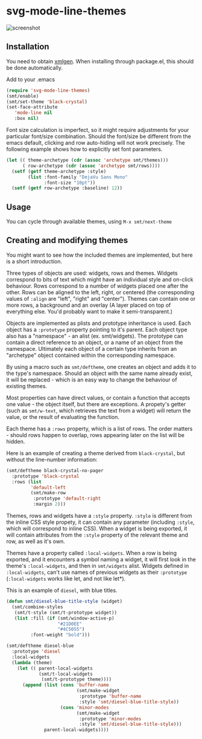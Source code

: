 # svg-mode-line-themes
![screenshot](https://github.com/sabof/svg-mode-line-themes/raw/master/screenshot.png)

## Installation

You need to obtain [xmlgen](https://github.com/philjackson/xmlgen). When
installing through package.el, this should be done automatically.

Add to your .emacs

```lisp
(require 'svg-mode-line-themes)
(smt/enable)
(smt/set-theme 'black-crystal)
(set-face-attribute
   'mode-line nil
   :box nil)
```
Font size calculation is imperfect, so it might require adjustments for your
particular font/size combination. Should the font/size be different from the
emacs default, clicking and row auto-hiding will not work precisely. The
following example shows how to explicitly set font parameters.

```lisp
(let (( theme-archetype (cdr (assoc 'archetype smt/themes)))
      ( row-archetype (cdr (assoc 'archetype smt/rows))))
  (setf (getf theme-archetype :style)
        (list :font-family "DejaVu Sans Mono"
              :font-size "10pt"))
  (setf (getf row-archetype :baseline) 12))
```

## Usage

You can cycle through available themes, using `M-x smt/next-theme`

## Creating and modifying themes

You might want to see how the included themes are implemented, but here is a
short introduction.

Three types of objects are used: widgets, rows and themes. Widgets correspond to
bits of text which might have an individual style and on-click behaviour. Rows
correspond to a number of widgets placed one after the other. Rows can be
aligned to the left, right, or centered (the corresponding values of `:align`
are "left", "right" and "center"). Themes can contain one or more rows, a
background and an overlay (A layer placed on top of everything else. You'd
probably want to make it semi-transparent.)

Objects are implemented as plists and prototype inheritance is used. Each object
has a `:prototype` property pointing to it's parent. Each object type also has a
"namespace" - an alist (ex. smt/widgets). The prototype can contain a direct
reference to an object, or a name of an object from the namespace. Ultimately
each object of a certain type inherits from an "archetype" object contained
within the corresponding namespace.

By using a macro such as `smt/deftheme`, one creates an object and adds it to the
type's namespace. Should an object with the same name already exist, it will be
replaced - which is an easy way to change the behaviour of existing themes.

Most properties can have direct values, or contain a function that accepts one
value - the object itself, but there are exceptions. A propety's getter (such as
`smt/w-text`, which retrieves the text from a widget) will return the value, or
the result of evaluating the function.

Each theme has a `:rows` property, which is a list of rows. The order matters -
should rows happen to overlap, rows appearing later on the list will be hidden.

Here is an example of creating a theme derived from `black-crystal`, but without
the line-number information:

```lisp
(smt/deftheme black-crystal-no-pager
  :prototype 'black-crystal
  :rows (list
         'default-left
         (smt/make-row
          :prototype 'default-right
          :margin 2)))
```

Themes, rows and widgets have a `:style` property. `:style` is different from
the inline CSS style propety, it can contain any parameter (including `:style`,
which will correspond to inline CSS). When a widget is being exported, it will
contain attributes from the `:style` property of the relevant theme and row, as
well as it's own.

Themes have a property called `:local-widgets`. When a row is being exported,
and it encounters a symbol naming a widget, it will first look in the theme's
`:local-widgets`, and then in `smt/widgets` alist. Widgets defined in
`:local-widgets`, can't use names of previous widgets as their `:prototype`
(`:local-widgets` works like let, and not like let*).

This is an example of `diesel`, with blue titles.

```lisp
(defun smt/diesel-blue-title-style (widget)
  (smt/combine-styles
   (smt/t-style (smt/t-prototype widget))
   (list :fill (if (smt/window-active-p)
                   "#21D0EE"
                   "#4C5055")
         :font-weight "bold")))

(smt/deftheme diesel-blue
  :prototype 'diesel
  :local-widgets
  (lambda (theme)
    (let (( parent-local-widgets
            (smt/t-local-widgets
             (smt/t-prototype theme))))
      (append (list (cons 'buffer-name
                          (smt/make-widget
                           :prototype 'buffer-name
                           :style 'smt/diesel-blue-title-style))
                    (cons 'minor-modes
                          (smt/make-widget
                           :prototype 'minor-modes
                           :style 'smt/diesel-blue-title-style)))
              parent-local-widgets))))
```
